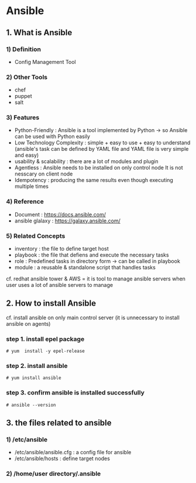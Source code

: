# Ansible


## 1. What is Ansible
### 1) Definition 
- Config Management Tool

### 2) Other Tools 
- chef
- puppet
- salt

### 3) Features
- Python-Friendly : Ansible is a tool implemented by Python -> so Ansible can be used with Python easily
- Low Technology Complexity : simple + easy to use + easy to understand 
                              (ansible's task can be defined by YAML file and YAML file is very simple and easy) 
- usability & scalability : there are a lot of modules and plugin
- Agentless : Ansible needs to be installed on only control node
              It is not nesscary on client node
- Idempotency : producing the same results even though executing multiple times 

### 4) Reference
- Document : https://docs.ansible.com/
- ansible glalaxy : https://galaxy.ansible.com/

### 5) Related Concepts
- inventory : the file to define target host
- playbook : the file that defiens and execute the necessary tasks
- role : Predefined tasks in directory form -> can be called in playbook
- module : a reusable & standalone script that handles tasks

cf. redhat ansible tower & AWS = it is tool to manage ansible servers when user uses a lot of ansible servers to manage 


## 2. How to install Ansible
cf. install ansible on only main control server (it is unnecessary to install ansible on agents)

### step 1. install epel package
```
# yum  install -y epel-release
```

### step 2. install ansible
```
# yum install ansible
```

### step 3. confirm ansible is installed successfully
```
# ansible --version
```

## 3. the files related to ansible
### 1) /etc/ansible
- /etc/ansible/ansible.cfg : a config file for ansible 
- /etc/ansible/hosts : define target nodes
### 2) /home/user directory/.ansible
